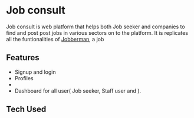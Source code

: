 # Job consult 
Job consult is web platform that helps both Job seeker and companies to find and post post jobs in various sectors on to the platform. It is replicates all the funtionalities of [Jobberman](https://www.jobberman.com.gh/), a job

## Features
- Signup and login 
- Profiles
- 
- Dashboard for all user( Job seeker, Staff user and   ).
## Tech Used
